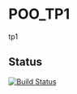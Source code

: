 # POO_TP1
tp1

## Status

[![Build Status](https://img.shields.io/github/actions/workflow/status/twbs/bootstrap/js.yml?branch=main&label=JUNIT%20Tests&logo=github)](https://github.com/twbs/bootstrap/actions?query=workflow%3AJS+Tests+branch%3Amain)
